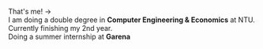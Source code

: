 
That's me! ->  
I am doing a double degree in **Computer Engineering & Economics** at NTU.  
Currently finishing my 2nd year.  
Doing a summer internship at **Garena** 
